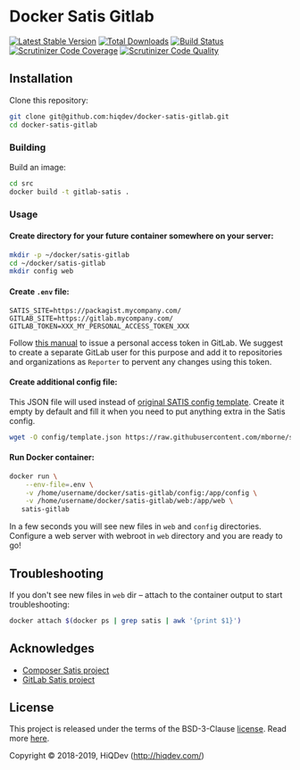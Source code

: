 # Docker Satis Gitlab

[![Latest Stable Version](https://poser.pugx.org/hiqdev/docker-satis-gitlab/v/stable)](https://packagist.org/packages/hiqdev/docker-satis-gitlab)
[![Total Downloads](https://poser.pugx.org/hiqdev/docker-satis-gitlab/downloads)](https://packagist.org/packages/hiqdev/docker-satis-gitlab)
[![Build Status](https://img.shields.io/travis/hiqdev/docker-satis-gitlab.svg)](https://travis-ci.org/hiqdev/docker-satis-gitlab)
[![Scrutinizer Code Coverage](https://img.shields.io/scrutinizer/coverage/g/hiqdev/docker-satis-gitlab.svg)](https://scrutinizer-ci.com/g/hiqdev/docker-satis-gitlab/)
[![Scrutinizer Code Quality](https://img.shields.io/scrutinizer/g/hiqdev/docker-satis-gitlab.svg)](https://scrutinizer-ci.com/g/hiqdev/docker-satis-gitlab/)

## Installation

Clone this repository:

```sh
git clone git@github.com:hiqdev/docker-satis-gitlab.git
cd docker-satis-gitlab
```

### Building

Build an image:

```sh
cd src
docker build -t gitlab-satis .
```

### Usage

#### Create directory for your future container somewhere on your server:

```sh
mkdir -p ~/docker/satis-gitlab
cd ~/docker/satis-gitlab
mkdir config web
```

#### Create `.env` file:

```env
SATIS_SITE=https://packagist.mycompany.com/
GITLAB_SITE=https://gitlab.mycompany.com/
GITLAB_TOKEN=XXX_MY_PERSONAL_ACCESS_TOKEN_XXX
```

Follow [this manual](https://docs.gitlab.com/ce/user/profile/personal_access_tokens.html#creating-a-personal-access-token) to issue a personal access token in GitLab.
We suggest to create a separate GitLab user for this purpose and add it to repositories and organizations as `Reporter` to pervent any changes using this token.

#### Create additional config file:

This JSON file will used instead of [original SATIS config template](https://github.com/mborne/satis-gitlab/blob/master/src/MBO/SatisGitlab/Resources/default-template.json).
Create it empty by default and fill it when you need to put anything extra in the Satis config.

```sh
wget -O config/template.json https://raw.githubusercontent.com/mborne/satis-gitlab/master/src/MBO/SatisGitlab/Resources/default-template.json
```

#### Run Docker container:

```sh
docker run \
    --env-file=.env \
    -v /home/username/docker/satis-gitlab/config:/app/config \
    -v /home/username/docker/satis-gitlab/web:/app/web \
   satis-gitlab
```

In a few seconds you will see new files in `web` and `config` directories.
Configure a web server with webroot in `web` directory and you are ready to go!

## Troubleshooting

If you don't see new files in `web` dir – attach to the container output to start troubleshooting:

```sh
docker attach $(docker ps | grep satis | awk '{print $1}')
```

## Acknowledges

- [Composer Satis project](https://github.com/composer/satis)
- [GitLab Satis project](https://github.com/mborne/satis-gitlab)

## License

This project is released under the terms of the BSD-3-Clause [license](LICENSE).
Read more [here](http://choosealicense.com/licenses/bsd-3-clause).

Copyright © 2018-2019, HiQDev (http://hiqdev.com/)
